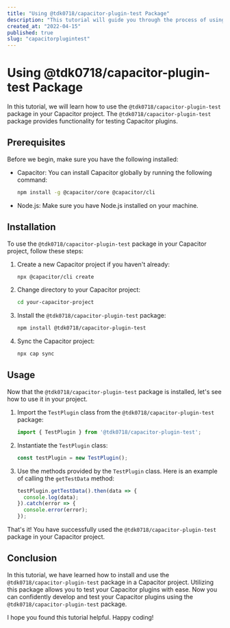 ```yaml
---
title: "Using @tdk0718/capacitor-plugin-test Package"
description: "This tutorial will guide you through the process of using the @tdk0718/capacitor-plugin-test package in your Capacitor project."
created_at: "2022-04-15"
published: true
slug: "capacitorplugintest"
---
```


# Using @tdk0718/capacitor-plugin-test Package

In this tutorial, we will learn how to use the `@tdk0718/capacitor-plugin-test` package in your Capacitor project. The `@tdk0718/capacitor-plugin-test` package provides functionality for testing Capacitor plugins.

## Prerequisites

Before we begin, make sure you have the following installed:

- Capacitor: You can install Capacitor globally by running the following command:

  ```bash
  npm install -g @capacitor/core @capacitor/cli
  ```

- Node.js: Make sure you have Node.js installed on your machine.

## Installation

To use the `@tdk0718/capacitor-plugin-test` package in your Capacitor project, follow these steps:

1. Create a new Capacitor project if you haven't already:

   ```bash
   npx @capacitor/cli create
   ```

2. Change directory to your Capacitor project:

   ```bash
   cd your-capacitor-project
   ```

3. Install the `@tdk0718/capacitor-plugin-test` package:

   ```bash
   npm install @tdk0718/capacitor-plugin-test
   ```

4. Sync the Capacitor project:

   ```bash
   npx cap sync
   ```

## Usage

Now that the `@tdk0718/capacitor-plugin-test` package is installed, let's see how to use it in your project.

1. Import the `TestPlugin` class from the `@tdk0718/capacitor-plugin-test` package:

   ```javascript
   import { TestPlugin } from '@tdk0718/capacitor-plugin-test';
   ```

2. Instantiate the `TestPlugin` class:

   ```javascript
   const testPlugin = new TestPlugin();
   ```

3. Use the methods provided by the `TestPlugin` class. Here is an example of calling the `getTestData` method:

   ```javascript
   testPlugin.getTestData().then(data => {
     console.log(data);
   }).catch(error => {
     console.error(error);
   });
   ```

That's it! You have successfully used the `@tdk0718/capacitor-plugin-test` package in your Capacitor project.

## Conclusion

In this tutorial, we have learned how to install and use the `@tdk0718/capacitor-plugin-test` package in a Capacitor project. Utilizing this package allows you to test your Capacitor plugins with ease. Now you can confidently develop and test your Capacitor plugins using the `@tdk0718/capacitor-plugin-test` package.

I hope you found this tutorial helpful. Happy coding!
